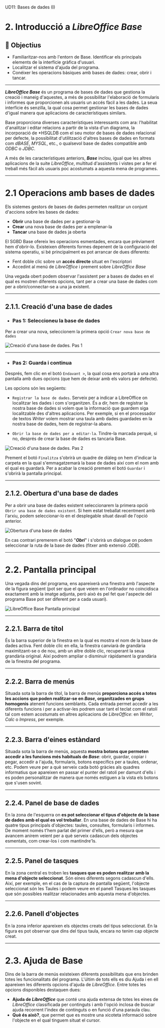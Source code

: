 UD11: Bases de dades (I)

# 2. Introducció a *LibreOffice Base*

## 🎯 Objectius
- Familiaritzar-nos amb l'entorn de Base. Identificar els principals elements de la interfície gràfica d'usuari.
- Localitzar el sistema d'ajuda del programa.
- Conéixer les operacions bàsiques amb bases de dades: crear, obrir i tancar.

---

***LibreOffice Base*** és un programa de bases de dades que gestiona la creació i maneig d'aquestes, a més de possibilitar l'elaboració de formularis i informes que proporcionen als usuaris un accés fàcil a les dades. La seua interfície és senzilla, la qual cosa permet gestionar les bases de dades d'igual manera que aplicacions de característiques similars.

Base proporciona diverses característiques interessants com ara: l'habilitat d'analitzar i editar relacions a partir de la vista d'un diagrama, la incorporació de *HSQLDB com el seu motor de bases de dades relacional per defecte, la possibilitat d'utilització d'altres bases de dades en formats com *dBASE*, *MYSQL*, etc., o qualsevol base de dades compatible amb *ODBC* o *JDBC*.

A més de les característiques anteriors, ***Base*** inclou, igual que les altres aplicacions de la suite *LibreOffice*, multitud d'assistents i vistes per a fer el treball més fàcil als usuaris poc acostumats a aquesta mena de programes.

---

# 2.1 Operacions amb bases de dades

Els sistemes gestors de bases de dades permeten realitzar un conjunt d'accions sobre les bases de dades:

- **Obrir** una base de dades per a gestionar-la
- **Crear** una nova base de dades per a emplenar-la
- **Tancar** una base de dades ja oberta

El SGBD Base ofereix les operacions esmentades, encara que prèviament hem d'obrir-lo. Existeixen diferents formes depenent de la configuració del sistema operatiu, si bé principalment es pot arrancar de dues diferents:

- Fent doble clic sobre un **accés directe** situat en l'escriptori
- Accedint al menú de *LibreOffice* i prement sobre *LibreOffice Base*

Una vegada obert podem observar l'assistent per a bases de dades en el qual es mostren diferents opcions, tant per a crear una base de dades com per a obrir/connectar-se a una ja existent.

---

## 2.1.1. Creació d'una base de dades

  - ### Pas 1: Seleccioneu la base de dades

Per a crear una nova, seleccionem la primera opció `Crear nova base de dades`

![Creació d'una base de dades. Pas 1](img/base_crea_pas1.png)

---

  - ### Pas 2: Guarda i continua
Després, fem clic en el botó `Endavant >`, la qual cosa ens portarà a una altra pantalla amb dues opcions (que hem de deixar amb els valors per defecte).

Les opcions són les següents:

- `Registrar la base de dades`. Serveix per a indicar a LibreOffice on localitzar les dades i com s'organitzen. És a dir, hem de registrar la nostra base de dades si volem que la informació que guardem siga localitzable des d'altres aplicacions. Per exemple, si en el processador de textos *Writer* volem mostrar una taula amb dades guardades en la nostra base de dades, hem de registrar-la abans.

- `Obrir la base de dades per a editar-la`. Tindre-la marcada perquè, si no, després de crear la base de dades es tancaria Base.

![Creació d'una base de dades. Pas 2](img/base_crea_pas2.png)

Prement el botó `Finalitza` s'obrirà un quadre de diàleg on hem d'indicar la carpeta en la qual s'emmagatzemarà la base de dades així com el nom amb el qual es guardarà. Per a acabar la creació premem el botó `Guardar` i s'obrirà la pantalla principal.

---

## 2.1.2. Obertura d'una base de dades

Per a obrir una base de dades existent seleccionarem la primera opció `Obrir una base de dades existent`. Si hem estat treballat recentment amb l'arxiu, podem seleccionar-lo en el desplegable situat davall de l'opció anterior.

![Obertura d'una base de dades](img/base_open.png)

En cas contrari premerem el botó "***Obri***" i s'obrirà un dialogue on podem seleccionar la ruta de la base de dades (fitxer amb extensió *.ODB*).

---

# 2.2. Pantalla principal

Una vegada dins del programa, ens apareixerà una finestra amb l'aspecte de la figura següent (pot ser que el que veiem en l'ordinador no coincidisca exactament amb la imatge adjunta, però això és pel fet que l'aspecte del programa Base pot ser diferent per a cada usuari).

![LibreOffice Base Pantalla principal](img/base_pantalla_principal.png)

---

## 2.2.1. Barra de títol
És la barra superior de la finestra en la qual es mostra el nom de la base de dades activa. Fent doble clic en ella, la finestra canviarà de grandària maximitzant-se o de nou, amb un altre doble clic, recuperant la seua grandària original. Així podrem ampliar o disminuir ràpidament la grandària de la finestra del programa.

---

## 2.2.2. Barra de menús

Situada sota la barra de títol, la barra de menús **proporciona accés a totes les accions que poden realitzar-se en *Base*, organitzades en grups homogenis** atenent funcions semblants. Cada entrada permet accedir a les diferents funcions i per a activar-les podrem usar tant el teclat com el ratolí tal com estem acostumats en altres aplicacions de *LibreOffice*: en *Writer*, *Calc* o *Impress*, per exemple.

---

## 2.2.3. Barra d'eines estàndard

Situada sota la barra de menús, aquesta **mostra botons que permeten accedir a les funcions més habituals de *Base***: obrir, guardar, copiar i pegar, accedir a l'ajuda, formularis, botons específics per a taules, ordenar, etc. Podem veure per a què serveix cada botó gràcies als quadres informatius que apareixen en passar el punter del ratolí per damunt d'ells i es poden personalitzar de manera que només estiguen a la vista els botons que s'usen sovint.

---

## 2.2.4. Panel de base de dades

En la zona de l'esquerra on **es pot seleccionar el tipus d'objecte de la base de dades amb el qual es vol treballar**. En una base de dades de Base hi ha quatre tipus principals d'objectes: taules, consultes, formularis i informes. De moment només t'hem parlat del primer d'ells, però a mesura que avancem anirem veient per a què serveix cadascun dels objectes esmentats, com crear-los i com mantindre'ls.

---

## 2.2.5. Panel de tasques

En la zona central es troben les **tasques que es poden realitzar amb la mena d'objecte seleccionat**. Són eines diferents segons cadascun d'ells. Així, per exemple, en el cas de la captura de pantalla següent, l'objecte seleccionat són les Taules i podem veure en el panell Tasques les tasques que són possibles realitzar relacionades amb aquesta mena d'objectes.

---

## 2.2.6. Panell d'objectes

En la zona inferior apareixen els objectes creats del tipus seleccionat. En la figura es pot observar que dins del tipus taula, encara no tenim cap objecte creat.

---

# 2.3. Ajuda de Base

Dins de la barra de menús existeixen diferents possibilitats que ens brinden totes les funcionalitats del programa. L'últim de tots ells es diu Ajuda i en ell apareixen les diferents opcions d'ajuda de *LibreOffice*. Entre totes les opcions disponibles destaquen dues:

- **Ajuda de *LibreOffice*** que conté una ajuda extensa de totes les eines de *LibreOffice* classificada per continguts i amb l'opció inclosa de buscar ajuda recorrent l'índex de continguts o en funció d'una paraula clau.
- **Què és això?**, que permet que es mostre una xicoteta informació sobre l'objecte en el qual tinguem situat el cursor.
